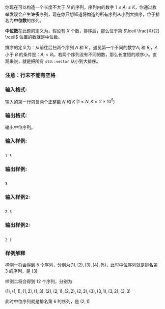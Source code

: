 你现在可以构造一个长度不大于 $N$ 的序列，序列内的数字 $1≤A_i≤K$，你通过枚举发现会产生**许多**序列，现在你只想知道将构造的所有序列从小到大排序，位于排名为**中位数**的序列。

**中位数**在此题的定义为，假设有 $X$ 个数，排序后，那么位于第 $\lceil \frac{X}{2} \rceil$ 位置的数就是中位数。

排序的定义为：从前往后扫两个序列 $A$ 和 $B$ ，遇见第一个不同的数字$A_i$ 和 $B_i$，$A$ 小于 $B$ 的条件是：$A_i<B_i$，若两个序列没有不同的数，那么长度短的顺序小。直观来说，就是把所有 `std::vector` 从小到大排序。

### **注意：行末不能有空格**

### 输入格式:

输入的第一行包含两个正整数 $N$ 和 $K$ $(1\le N,K \le 2×10^{5})$

### 输出格式:

输出中位序列。

### 输入样例:

```in

1 5

```

### 输出样例:

```out

3

```

### 输入样例2:

```in

2 3

```

### 输出样例2:

```out

2 1

```

### 样例解释

样例一将会得到 $5$ 个序列，分别为$(1),(2),(3),(4),(5)$，此时中位序列就是排名第 $3$ 的序列，是 $(3)$

样例二将会得到 $12$ 个序列，分别为

$(1),(1,1),(1,2),(1,3),(2),(2,1),(2,2),(2,3),(3),(3,1),(3,2),(3,3)$

此时中位序列就是排名第 $6$ 的序列，是 $(2,1)$

